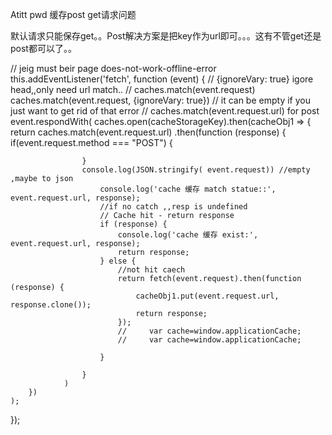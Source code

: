 Atitt pwd 缓存post get请求问题

默认请求只能保存get。。Post解决方案是把key作为url即可。。。这有不管get还是post都可以了。。


// jeig must beir page does-not-work-offline-error
this.addEventListener('fetch', function (event) {
    //   {ignoreVary: true}  igore head,,only need url match..
    //    caches.match(event.request)  caches.match(event.request, {ignoreVary: true})
    // it can be empty if you just want to get rid of that error
    //  caches.match(event.request.url) for post
    event.respondWith(
        caches.open(cacheStorageKey).then(cacheObj1 => {
            return caches.match(event.request.url)
                .then(function (response) {
                    if(event.request.method === "POST")
                    {

                    }
                    console.log(JSON.stringify( event.request)) //empty ,maybe to json
                        console.log('cache 缓存 match statue::', event.request.url, response);
                        //if no catch ,,resp is undefined
                        // Cache hit - return response
                        if (response) {
                            console.log('cache 缓存 exist:', event.request.url, response);
                            return response;
                        } else {
                            //not hit caech
                            return fetch(event.request).then(function (response) {
                                cacheObj1.put(event.request.url, response.clone());
                                return response;
                            });
                            //     var cache=window.applicationCache;
                            //     var cache=window.applicationCache;

                        }

                    }
                )
        })
    );
});

